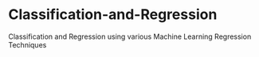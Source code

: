 # Classification-and-Regression
Classification and Regression using various Machine Learning Regression Techniques
